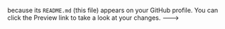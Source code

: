  because its `README.md` (this file) appears on your GitHub profile.
You can click the Preview link to take a look at your changes.
--->
